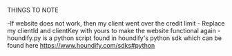 THINGS TO NOTE

-If website does not work, then my client went over the credit limit
     - Replace my clientId and clientKey with yours to make the website functional again
-houndify.py is a python script found in houndify's python sdk which can be found here https://www.houndify.com/sdks#python


